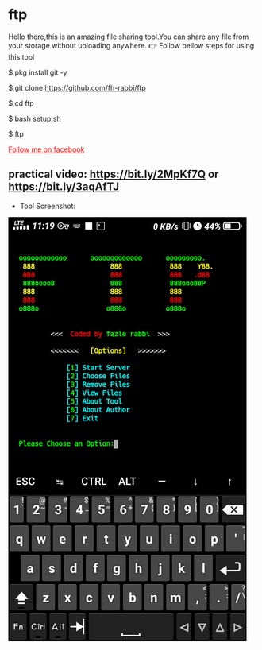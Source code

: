 # ftp
Hello there,this is an amazing file sharing tool.You can  share any file from your storage without uploading anywhere.
:point_right: Follow bellow steps for using this tool

 $ pkg install git -y 

 $ git clone https://github.com/fh-rabbi/ftp

 $ cd ftp

 $ bash setup.sh

 $ ftp

  <a style="color:red" href="https://www.facebook.com/fozley.rabbi">Follow me on facebook</a>

 ## practical video:  https://bit.ly/2MpKf7Q or https://bit.ly/3aqAfTJ

- Tool Screenshot:

![](ftp.png)
